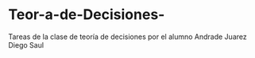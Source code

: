 # Teor-a-de-Decisiones-
Tareas de la clase de teoría de decisiones por el alumno Andrade Juarez Diego Saul
